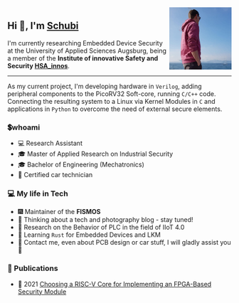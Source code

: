 <img align="right" height="140" alt="Schubi93" src="src/schubi93.png"/>

## Hi 👋, I'm [Schubi](https://www.github.com/schubi93)

I'm currently researching Embedded Device Security at the University of Applied Sciences Augsburg, being a member of the **Institute of innovative Safety and Security [HSA_innos](https://github.com/hsainnos)**.

---
As my current project, I'm developing hardware in `Verilog`, adding peripheral components to the PicoRV32 Soft-core, running `C/C++` code.
Connecting the resulting system to a Linux via Kernel Modules in `C` and applications in `Python` to overcome the need of external secure elements.

### :heavy_dollar_sign:whoami 

* :computer: Research Assistant
* :mortar_board: Master of Applied Research on Industrial Security 
* :mortar_board: Bachelor of Engineering (Mechatronics)
* :car: Certified car technician

### :computer: My life in Tech

* :fireworks: Maintainer of the **FISMOS**
* :construction: Thinking about a tech and photography blog - stay tuned!
* :tada: Research on the Behavior of PLC in the field of IIoT 4.0
* :beginner: Learning `Rust` for Embedded Devices and LKM
* :raising_hand: Contact me, even about PCB design or car stuff, I will gladly assist you :muscle:

### :microscope: Publications

* :page_with_curl: 2021 [Choosing a RISC-V Core for Implementing an FPGA-Based Security Module](https://www.oth-aw.de/files/oth-aw/Aktuelles/Veroeffentlichungen/Applied_Research_Conference_ARC2021_Proceedings.pdf#section.2.11)
